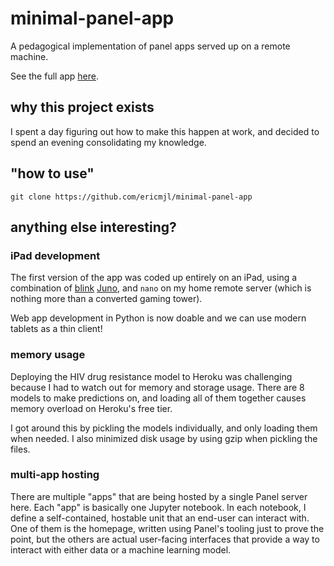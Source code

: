 # minimal-panel-app

A pedagogical implementation of panel apps served up on a remote machine.

See the full app [here](http://minimal-panel-app.herokuapp.com/home).

## why this project exists

I spent a day figuring out how to make this happen at work,
and decided to spend an evening consolidating my knowledge.

## "how to use"

```
git clone https://github.com/ericmjl/minimal-panel-app
```

## anything else interesting?

### iPad development

The first version of the app was coded up entirely on an iPad,
using a combination of [blink](http://blink.sh)
[Juno](jhttp://juno.sh),
and `nano` on my home remote server
(which is nothing more than a converted gaming tower).

Web app development in Python is now doable
and we can use modern tablets as a thin client!

### memory usage

Deploying the HIV drug resistance model to Heroku was challenging
because I had to watch out for memory and storage usage.
There are 8 models to make predictions on,
and loading all of them together causes memory overload
on Heroku's free tier.

I got around this by pickling the models individually,
and only loading them when needed.
I also minimized disk usage by using gzip
when pickling the files.

### multi-app hosting

There are multiple "apps" that are being hosted by a single Panel server here.
Each "app" is basically one Jupyter notebook.
In each notebook, I define a self-contained, hostable unit
that an end-user can interact with.
One of them is the homepage,
written using Panel's tooling just to prove the point,
but the others are actual user-facing interfaces
that provide a way to interact with either data or a machine learning model.
